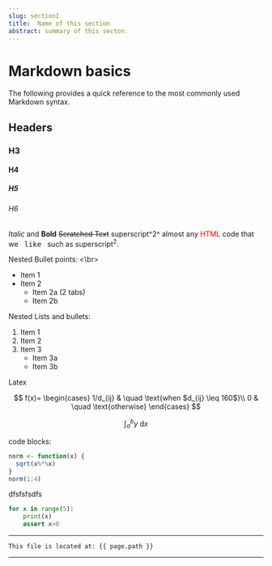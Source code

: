 ```yaml
---
slug: section1
title:  Name of this section
abstract: summary of this secton.
---
```


# Markdown basics 
The following provides a quick reference to the most commonly used Markdown syntax.


## Headers
### H3
#### H4
##### H5
###### H6


*Italic* and **Bold**
~~Scratched Text~~
superscript^2^
almost any <span style="color:red;">HTML</span> code that we &nbsp; <kbd>like</kbd> &nbsp; such as superscript<sup>2</sup>.

Nested Bullet points:
<\br>
- Item 1
- Item 2
    - Item 2a (2 tabs)
    - Item 2b

Nested Lists and bullets:
1. Item 1
2. Item 2
3. Item 3
    - Item 3a
    - Item 3b

Latex

$$
f(x)=
\begin{cases}
1/d_{ij} & \quad \text{when $d_{ij} \leq 160$}\\ 
0 & \quad \text{otherwise}
\end{cases}
$$

$$\int_a^b y \: \mathrm{d}x$$


code blocks:

~~~r
norm <- function(x) {
  sqrt(x%*%x)
}
norm(1:4)
~~~

dfsfsfsdfs


~~~python
for x in range(5):
    print(x)
    assert x>0
~~~

---
```
This file is located at: {{ page.path }}
```
---
